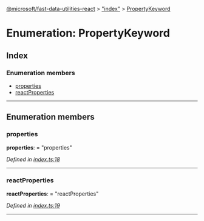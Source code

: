 [@microsoft/fast-data-utilities-react](../README.md) > ["index"](../modules/_index_.md) > [PropertyKeyword](../enums/_index_.propertykeyword.md)

# Enumeration: PropertyKeyword

## Index

### Enumeration members

* [properties](_index_.propertykeyword.md#properties)
* [reactProperties](_index_.propertykeyword.md#reactproperties)

---

## Enumeration members

<a id="properties"></a>

###  properties

**properties**:  = "properties"

*Defined in [index.ts:18](https://github.com/Microsoft/fast-dna/blob/164dd3ca/packages/fast-data-utilities-react/src/index.ts#L18)*

___
<a id="reactproperties"></a>

###  reactProperties

**reactProperties**:  = "reactProperties"

*Defined in [index.ts:19](https://github.com/Microsoft/fast-dna/blob/164dd3ca/packages/fast-data-utilities-react/src/index.ts#L19)*

___

